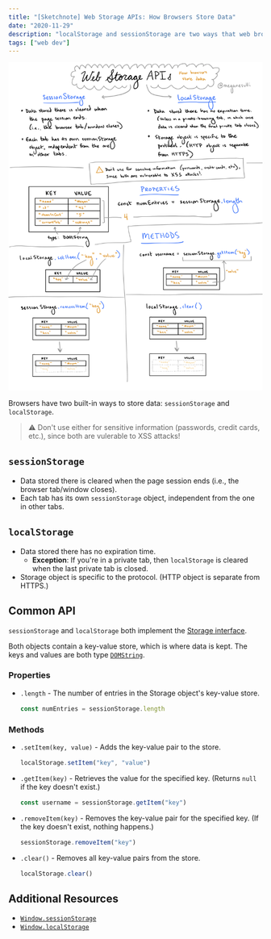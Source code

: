 ```yaml
---
title: "[Sketchnote] Web Storage APIs: How Browsers Store Data"
date: "2020-11-29"
description: "localStorage and sessionStorage are two ways that web browsers store data. This sketchnote describes the difference between the two and illustrates their common API."
tags: ["web dev"]
---
```


![A sketchnote about localStorage and sessionStorage](./web-storage-sketchnote.png)

Browsers have two built-in ways to store data: `sessionStorage` and `localStorage`.

> ⚠️ Don't use either for sensitive information (passwords, credit cards, etc.), since both are vulerable to XSS attacks!

## `sessionStorage`

* Data stored there is cleared when the page session ends (i.e., the browser tab/window closes).
* Each tab has its own `sessionStorage` object, independent from the one in other tabs.

## `localStorage`

* Data stored there has no expiration time.
    * **Exception**: If you're in a private tab, then `localStorage` is cleared when the last private tab is closed.
* Storage object is specific to the protocol. (HTTP object is separate from HTTPS.)

## Common API

`sessionStorage` and `localStorage` both implement the [Storage interface](https://developer.mozilla.org/en-US/docs/Web/API/Storage).

Both objects contain a key-value store, which is where data is kept. The keys and values are both type [`DOMString`](https://developer.mozilla.org/en-US/docs/Web/API/DOMString).

### Properties

* `.length` - The number of entries in the Storage object's key-value store.
    ```javascript
    const numEntries = sessionStorage.length
    ```

### Methods

* `.setItem(key, value)` - Adds the key-value pair to the store.
    ```javascript
    localStorage.setItem("key", "value")
    ```
* `.getItem(key)` - Retrieves the value for the specified key. (Returns `null` if the key doesn't exist.)
    ```javascript
    const username = sessionStorage.getItem("key")
    ```
* `.removeItem(key)` - Removes the key-value pair for the specified key. (If the key doesn't exist, nothing happens.)
    ```javascript
    sessionStorage.removeItem("key")
    ```
* `.clear()` - Removes all key-value pairs from the store.
    ```javascript
    localStorage.clear()
    ```

## Additional Resources

* [`Window.sessionStorage`](https://developer.mozilla.org/en-US/docs/Web/API/Window/sessionStorage)
* [`Window.localStorage`](https://developer.mozilla.org/en-US/docs/Web/API/Window/localStorage)
